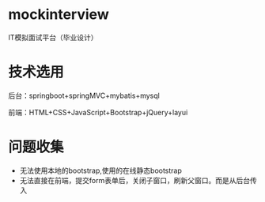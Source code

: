 # mockinterview
IT模拟面试平台（毕业设计）

# 技术选用
后台：springboot+springMVC+mybatis+mysql

前端：HTML+CSS+JavaScript+Bootstrap+jQuery+layui

# 问题收集
* 无法使用本地的bootstrap,使用的在线静态bootstrap
* 无法直接在前端，提交form表单后，关闭子窗口，刷新父窗口。而是从后台传入<script>到前端进行关闭子页面
* 问题：页面滚动加载，多次传相同参数请求后台；解决：设置PageHelper插件参数reasonable为false。reasonable：分页合理化参数，默认值为false。当该参数设置为 true 时，pageNum<=0 时会查询第一页， pageNum>pages（超过总数时），会查询最后一页。默认false 时，直接根据参数进行查询。
